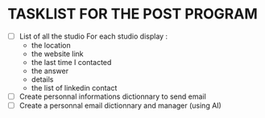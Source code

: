 # TASKLIST FOR THE POST PROGRAM
- [ ] List of all the studio
	For each studio display : 
	- the location
	- the website link
	- the last time I contacted
	- the answer
	- details
	- the list of linkedin contact
- [ ] Create personnal informations dictionnary to send email
- [ ] Create a personnal email dictionnary and manager (using AI)